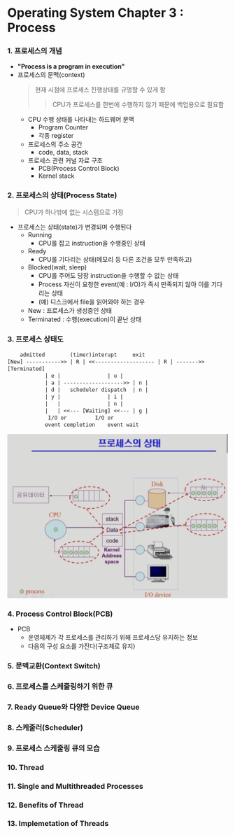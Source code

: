 # Operating System Chapter 3 : Process
### 1. 프로세스의 개념
- **"Process is a program in execution"**
- 프로세스의 문맥(context)
	> 현재 시점에 프로세스 진행상태를 규명할 수 있게 함
	>> CPU가 프로세스를 한번에 수행하지 않기 때문에 백업용으로 필요함
	- CPU 수행 상태를 나타내는 하드웨어 문맥
		- Program Counter
		- 각종 register
	- 프로세스의 주소 공간
		- code, data, stack
	- 프로세스 관련 커널 자료 구조
		- PCB(Process Control Block)
		- Kernel stack
### 2. 프로세스의 상태(Process State)
> CPU가 하나밖에 없는 시스템으로 가정
- 프로세스는 상태(state)가 변경되며 수행된다
	- Running
		- CPU를 잡고 instruction을 수행중인 상태
	- Ready
		- CPU를 기다리는 상태(메모리 등 다른 조건을 모두 만족하고)
	- Blocked(wait, sleep)
		- CPU를 주어도 당장 instruction을 수행할 수 없는 상태
		- Process 자신이 요청한 event(예 : I/O)가 즉시 만족되지 않아 이를 기다리는 상태
		- (예) 디스크에서 file을 읽어와야 하는 경우
	- New : 프로세스가 생성중인 상태
	- Terminated : 수행(execution)이 끝난 상태
### 3. 프로세스 상태도
		admitted		(timer)interupt		exit
	[New] ----------->> | R | <<------------------- | R | ------->> [Terminated]
			    | e |		        | u |
			    | a | ------------------->> | n |
			    | d |   scheduler dispatch  | n |
			    | y |		        | i |
			    |   |		        | n |
			    |   | <<--- [Waiting] <<--- | g |
				 I/O or		    I/O or
				event completion    event wait
![process\_state](../../asset/img/process_state.png)

### 4. Process Control Block(PCB)
- PCB
	- 운영체제가 각 프로세스를 관리하기 위해 프로세스당 유지하는 정보
	- 다음의 구성 요소를 가진다(구조체로 유지)
	
### 5. 문맥교환(Context Switch)
### 6. 프로세스를 스케줄링하기 위한 큐
### 7. Ready Queue와 다양한 Device Queue
### 8. 스케줄러(Scheduler)
### 9. 프로세스 스케줄링 큐의 모습
### 10. Thread
### 11. Single and Multithreaded Processes
### 12. Benefits of Thread
### 13. Implemetation of Threads
